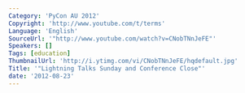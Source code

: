 ```yaml
---
Category: 'PyCon AU 2012'
Copyright: 'http://www.youtube.com/t/terms'
Language: 'English'
SourceUrl: '"http://www.youtube.com/watch?v=CNobTNnJeFE"'
Speakers: []
Tags: [education]
ThumbnailUrl: 'http://i.ytimg.com/vi/CNobTNnJeFE/hqdefault.jpg'
Title: '"Lightning Talks Sunday and Conference Close"'
date: '2012-08-23'
---
```


